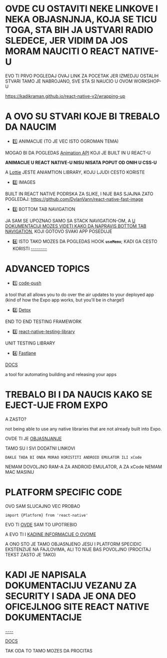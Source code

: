 # OVDE CU OSTAVITI NEKE LINKOVE I NEKA OBJASNJNJA, KOJA SE TICU TOGA, STA BIH JA USTVARI RADIO SLEDECE, JER VIDIM DA JOS MORAM NAUCITI O REACT NATIVE-U

EVO TI PRVO POGLEDAJ OVAJ LINK ZA POCETAK JER IZMEDJU OSTALIH STVARI TAMO JE NABROJANO, SVE STA SI NAUCIO U OVOM WORKSHOP-U

<https://kadikraman.github.io/react-native-v2/wrapping-up>

# A OVO SU STVARI KOJE BI TREBALO DA NAUCIM

- :one: ANIMACIJE (TO JE VEC ISTO OGROMAN TEMA)

MOGAO BI DA POGLEDAS [Animation API](https://reactnative.dev/docs/animations) KOJI JE BUILT IN U REACT-U

**ANIMACIJE U REACT NATIVE-U NISU NISATA POPUT OD ONIH U CSS-U**

A [Lottie](https://github.com/react-native-community/lottie-react-native) JESTE ANIAMTION LIBRARY, KOJU LJUDI CESTO KORISTE

- :two: IMAGES

BUILT IN REACT NATIVE PODRSKA ZA SLIKE, I NIJE BAS SJAJNA ZATO POGLEDAJ: <https://github.com/DylanVann/react-native-fast-image>

- :three: BOTTOM TAB NAVIGATION

JA SAM SE UPOZNAO SAMO SA STACK NAVIGATION-OM, A [U DOKUMENTACIJI MOZES VIDETI KAKO DA NAPRAVIS BOTTOM TAB NAVIGATION](https://reactnavigation.org/docs/bottom-tab-navigator/), KOJI GOTOVO SVAKI APP POSEDUJE

- :four: ISTO TAKO MOZES DA POGLEDAS HOOK **`useMemo`**; KADI GA CESTO KORISTI [--------](https://reactjs.org/docs/hooks-reference.html#usememo)

# ADVANCED TOPICS

- :one: [code-push](https://github.com/microsoft/code-push)

a tool that all allows you to do over the air updates to your deployed app (kind of how the Expo app works, but you'll be in charge!)

- :two: [Detox](https://github.com/wix/Detox)

END TO END TESTING FRAMEWORK

- :three: [react-native-testing-library](https://github.com/callstack/react-native-testing-library)

UNIT TESTING LIBRARY

- :four: [Fastlane](https://github.com/fastlane/fastlane#------)

[DOCS](https://docs.fastlane.tools/)

a tool for automating building and releasing your apps

# TREBALO BI I DA NAUCIS KAKO SE EJECT-UJE FROM EXPO

A ZASTO?

not being able to use any native libraries that are not already built into Expo.

OVDE TI JE [OBJASNJANJE](https://kadikraman.github.io/react-native-v2/ejecting-from-expo)

TAMO SU I SVI DODATNI LINKOVI

`DAKLE TADA BI ONDA MORAO KORISTITI ANDROID EMULATOR ILI xCode`

NEMAM DOVOLJNO RAM-A ZA ANDROID EMULATOR, A ZA xCode NEMAM MAC MASINU

# PLATFORM SPECIFIC CODE

OVO SAM SLUCAJNO VEC PROBAO

```tsx
import {Platform} from 'react-native'
```

EVO TI [OVDE](screens/_ColorPalette.tsx) SAM TO UPOTREBIO

A EVO TI I [KADINE INFORMACIJE O OVOME](https://kadikraman.github.io/react-native-v2/platform-specific-code)

A ONO STO JE TAMO OBJASNJENO JESU I PLATFORM SPECIDIC EKSTENZIJE NA FAJLOVIMA, ALI TO NIJE BAS POVOLJNO (PROCITAJ TEKST ZASTO JE TAKO)

# KADI JE NAPISALA DOKUMENTACIJU VEZANU ZA SECURITY I SADA JE ONA DEO OFICEJLNOG SITE REACT NATIVE DOKUMENTACIJE

[----](https://kadikraman.github.io/react-native-v2/security)

[DOCS](https://reactnative.dev/docs/security)

TAK ODA TO TAMO MOZES DA PROCITAS

